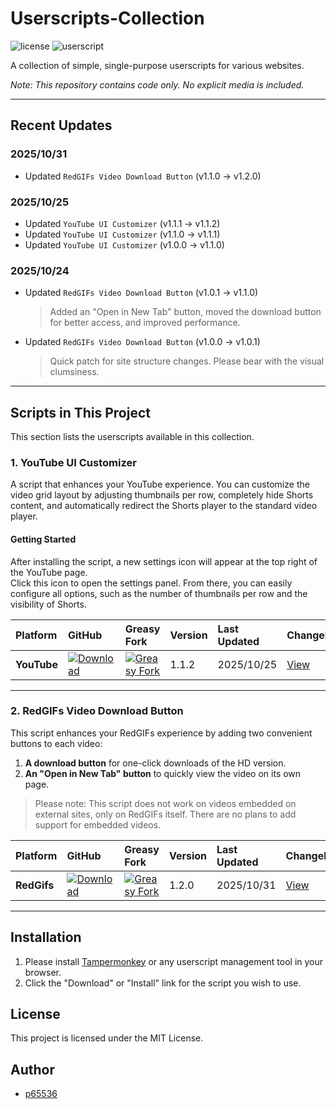 # Userscripts-Collection

![license](https://img.shields.io/badge/license-MIT-green)
![userscript](https://img.shields.io/badge/userscript-Tampermonkey-blueviolet)

A collection of simple, single-purpose userscripts for various websites.

*Note: This repository contains code only. No explicit media is included.*

---

## Recent Updates

### 2025/10/31
- Updated `RedGIFs Video Download Button` (v1.1.0 -> v1.2.0)  

### 2025/10/25
- Updated `YouTube UI Customizer` (v1.1.1 -> v1.1.2)  
- Updated `YouTube UI Customizer` (v1.1.0 -> v1.1.1)  
- Updated `YouTube UI Customizer` (v1.0.0 -> v1.1.0)  

### 2025/10/24
- Updated `RedGIFs Video Download Button` (v1.0.1 -> v1.1.0)  
  > Added an "Open in New Tab" button, moved the download button for better access, and improved performance.

- Updated `RedGIFs Video Download Button` (v1.0.0 -> v1.0.1)  
  > Quick patch for site structure changes.
  > Please bear with the visual clumsiness.

---

## Scripts in This Project

This section lists the userscripts available in this collection.

### 1. YouTube UI Customizer

A script that enhances your YouTube experience. You can customize the video grid layout by adjusting thumbnails per row, completely hide Shorts content, and automatically redirect the Shorts player to the standard video player.

#### Getting Started

After installing the script, a new settings icon  will appear at the top right of the YouTube page.  
Click this icon to open the settings panel. From there, you can easily configure all options, such as the number of thumbnails per row and the visibility of Shorts.

| Platform | GitHub | Greasy Fork | Version | Last Updated | Changelog |
| :--- | :--- | :--- | :--- | :--- | :--- |
| **YouTube** | [![Download](https://img.shields.io/badge/Download-blue?style=flat-square&logo=download)](https://raw.githubusercontent.com/p65536/Userscripts-Collection/main/scripts/YouTube-UI-Customizer/YouTube-UI-Customizer.user.js) | [![Greasy Fork](https://img.shields.io/badge/Install-green?style=flat-square&logo=greasyfork)](https://greasyfork.org/en/scripts/546668-youtube-ui-customizer) | 1.1.2 | 2025/10/25 | [View](./scripts/YouTube-UI-Customizer/CHANGELOG.md) |

---

### 2. RedGIFs Video Download Button

This script enhances your RedGIFs experience by adding two convenient buttons to each video:
1.  **A download button** for one-click downloads of the HD version.
2.  **An "Open in New Tab" button** to quickly view the video on its own page.

> Please note: This script does not work on videos embedded on external sites, only on RedGIFs itself. There are no plans to add support for embedded videos.

| Platform | GitHub | Greasy Fork | Version | Last Updated | Changelog |
| :--- | :--- | :--- | :--- | :--- | :--- |
| **RedGifs** | [![Download](https://img.shields.io/badge/Download-blue?style=flat-square&logo=download)](https://raw.githubusercontent.com/p65536/Userscripts-Collection/main/scripts/RedGIFs-Video-Download-Button/RedGIFs-Video-Download-Button.user.js) | [![Greasy Fork](https://img.shields.io/badge/Install-green?style=flat-square&logo=greasyfork)](https://greasyfork.org/en/scripts/545472-redgifs-video-download-button) | 1.2.0 | 2025/10/31 | [View](./scripts/RedGIFs-Video-Download-Button/CHANGELOG.md) |

---

## Installation

1.  Please install [Tampermonkey](https://www.tampermonkey.net/) or any userscript management tool in your browser.
2.  Click the "Download" or "Install" link for the script you wish to use.

## License

This project is licensed under the MIT License.

## Author

* [p65536](https://github.com/p65536)

